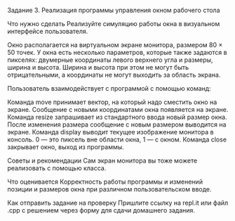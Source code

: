 Задание 3. Реализация программы управления окном рабочего стола


Что нужно сделать
Реализуйте симуляцию работы окна в визуальном интерфейсе пользователя.

Окно располагается на виртуальном экране монитора, размером 80 × 50 точек. У окна есть несколько параметров, которые также задаются в пикселях: двумерные координаты левого верхнего угла и размеры, ширина и высота. Ширина и высота при этом не могут быть отрицательными, а координаты не могут выходить за область экрана.

Пользователь взаимодействует с программой с помощью команд:

Команда move принимает вектор, на который надо сместить окно на экране. Сообщение с новыми координатами окна появляется на экране.
Команда resize запрашивает из стандартного ввода новый размер окна. После изменения размера сообщение с новым размером выводится на экране.
Команда display выводит текущее изображение монитора в консоль. 0 — это пиксель вне области окна, 1 — с окном.
Команда close закрывает окно, выход из программы.


Советы и рекомендации
Сам экран монитора вы тоже можете реализовать с помощью класса.



Что оценивается
Корректность работы программы и изменений позиции и размеров окна при различном пользовательском вводе.



Как отправить задание на проверку
Пришлите ссылку на repl.it или файл .срр с решением через форму для сдачи домашнего задания.